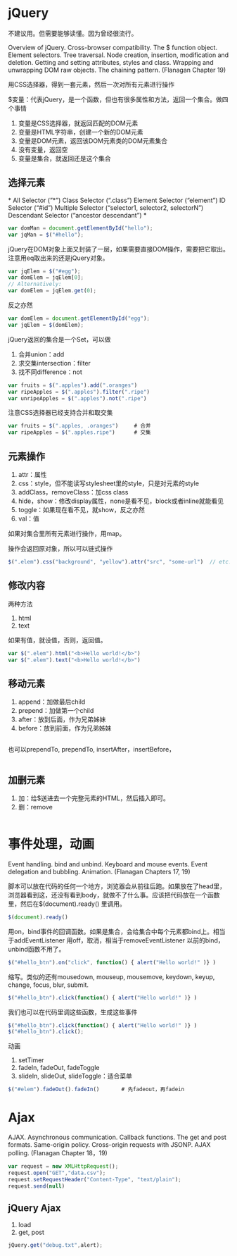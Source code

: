 # jQuery

不建议用。但需要能够读懂。因为曾经很流行。

Overview of jQuery. Cross-browser compatibility. The $ function object. Element selectors. Tree traversal. Node creation, insertion, modification and deletion. Getting and setting attributes, styles and class. Wrapping and unwrapping DOM raw objects. The chaining pattern. (Flanagan Chapter 19)

用CSS选择器，得到一套元素，然后一次对所有元素进行操作

$变量：代表jQuery，是一个函数，但也有很多属性和方法，返回一个集合。做四个事情
1. 变量是CSS选择器，就返回匹配的DOM元素
2. 变量是HTML字符串，创建一个新的DOM元素
3. 变量是DOM元素，返回该DOM元素类的DOM元素集合
4. 没有变量，返回空
5. 变量是集合，就返回还是这个集合

## 选择元素

\*
All Selector (”*”)
Class Selector (“.class”)
Element Selector (“element”)
ID Selector (“#id”)
Multiple Selector (“selector1, selector2, selectorN”)
Descendant Selector (“ancestor descendant”)
\*
```JavaScript
var domMan = document.getElementById("hello");
var jqMan = $("#hello");
```

jQuery在DOM对象上面又封装了一层，如果需要直接DOM操作，需要把它取出。注意用eq取出来的还是jQuery对象。
```JavaScript
var jqElem = $("#egg");
var domElem = jqElem[0];
// Alternatively:
var domElem = jqElem.get(0);
```

反之亦然
```JavaScript
var domElem = document.getElementById("egg");
var jqElem = $(domElem);
```

jQuery返回的集合是一个Set，可以做
1. 合并union：add
2. 求交集intersection：filter
3. 找不同difference：not

```JavaScript
var fruits = $(".apples").add(".oranges")
var ripeApples = $(".apples").filter(".ripe")
var unripeApples = $(".apples").not(".ripe")
```

注意CSS选择器已经支持合并和取交集
```JavaScript
var fruits = $(".apples, .oranges")		# 合并
var ripeApples = $(".apples.ripe")		# 交集
```

## 元素操作
1. attr：属性
2. css：style，但不能读写stylesheet里的style，只是对元素的style
3. addClass，removeClass：加css class
4. hide，show：修改display属性，none是看不见，block或者inline就能看见
5. toggle：如果现在看不见，就show，反之亦然
6. val：值

如果对集合里所有元素进行操作，用map。

操作会返回原对象，所以可以链式操作
```JavaScript
$(".elem").css("background", "yellow").attr("src", "some-url")  // etc.
```

## 修改内容
两种方法
1. html
2. text

如果有值，就设值，否则，返回值。
```JavaScript
var $(".elem").html("<b>Hello world!</b>")
var $(".elem").text("<b>Hello world!</b>")
```

## 移动元素
1. append：加做最后child
2. prepend：加做第一个child
3. after：放到后面，作为兄弟姊妹
4. before：放到前面，作为兄弟姊妹

```JavaScript

```

也可以prependTo, prependTo, insertAfter，insertBefore，

```JavaScript

```

## 加删元素
1. 加：给$送进去一个完整元素的HTML，然后插入即可。
2. 删：remove
```JavaScript

```

# 事件处理，动画

Event handling. bind and unbind. Keyboard and mouse events. Event delegation and bubbling. Animation. (Flanagan Chapters 17, 19)

脚本可以放在代码的任何一个地方，浏览器会从前往后跑。如果放在了head里，浏览器看到这，还没有看到body，就做不了什么事。应该把代码放在一个函数里，然后在$(document).ready() 里调用。

```JavaScript
$(document).ready()
```

用on，bind事件的回调函数。如果是集合，会给集合中每个元素都bind上。相当于addEventListener
用off，取消，相当于removeEventListener
以前的bind，unbind函数不用了。
```JavaScript
$("#hello_btn").on("click", function() { alert("Hello world!" )} )
```

缩写。类似的还有mousedown, mouseup, mousemove, keydown, keyup, change, focus, blur, submit.
```JavaScript
$("#hello_btn").click(function() { alert("Hello world!" )} )
```

我们也可以在代码里调这些函数，生成这些事件
```JavaScript
$("#hello_btn").click(function() { alert("Hello world!" )} )
$("#hello_btn").click();
```

动画
1. setTimer
2. fadeIn, fadeOut, fadeToggle
3. slideIn, slideOut, slideToggle：适合菜单

```JavaScript
$("#elem").fadeOut().fadeIn()		# 先fadeout，再fadein
```

# Ajax

AJAX. Asynchronous communication. Callback functions. The get and post formats. Same-origin policy. Cross-origin requests with JSONP. AJAX polling. (Flanagan Chapter 18，19)

```JavaScript
var request = new XMLHttpRequest();
request.open("GET","data.csv");
request.setRequestHeader("Content-Type", "text/plain");
request.send(null)
```

## jQuery Ajax
1. load
2. get, post

```JavaScript
jQuery.get("debug.txt",alert);
```
